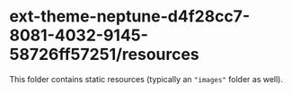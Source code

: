 # ext-theme-neptune-d4f28cc7-8081-4032-9145-58726ff57251/resources

This folder contains static resources (typically an `"images"` folder as well).

